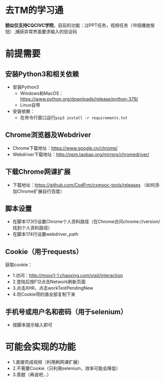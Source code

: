# 去TM的学习通
**貌似仅支持CQCIVC学院**，目前的功能：过PPT任务，视频任务（16倍播放按钮）,捕获异常界面要求输入的验证码
# 前提需要
## 安装Python3和相关依赖
* 安装Python3
  - Windows和MacOS：https://www.python.org/downloads/release/python-379/
  - Linux自带
* 安装依赖：
  - 在命令行窗口运行`pip3 install -r requirements.txt`
## Chrome浏览器及Webdriver
* Chrome下载地址：https://www.google.cn/chrome/
* Webdriver下载地址：http://npm.taobao.org/mirrors/chromedriver/
## 下载Chrome网课扩展
* 下载地址：https://github.com/CodFrm/cxmooc-tools/releases （如何添加Chrome扩展自行百度）
## 脚本设置
* 在脚本173行设置Chrome个人资料路径（在Chrome访问chrome://version/找到个人资料路径）
* 在脚本174行设置webdriver_path
## Cookie（用于requests）
获取cookie：
* 1.访问：http://mooc1-1.chaoxing.com/visit/interaction
* 2.登陆后按F12点击Network刷新页面
* 3.点击XHR，点击workTestPendingNew
* 4.将Cookie项的值全部复制下来
## 手机号或用户名和密码（用于selenium）
* 按脚本提示输入即可
# 可能会实现的功能
* 1.直接完成视频（利用刷网课扩展）
* 2.不需要Cookie（只利用selenium，效率可能会降低）
* 3.答题（再说吧...）
